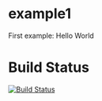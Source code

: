 example1
========

First example: Hello World

# Build Status

[![Build Status](https://travis-ci.org/epr1/example1.svg?branch=master)](https://travis-ci.org/epr1/example1)

